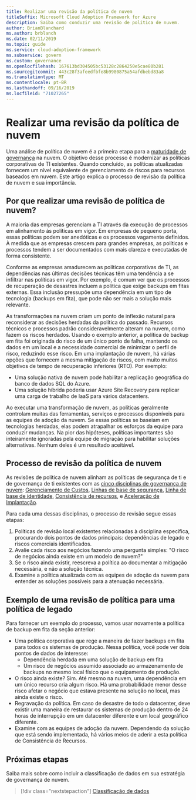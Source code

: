 ```yaml
---
title: Realizar uma revisão da política de nuvem
titleSuffix: Microsoft Cloud Adoption Framework for Azure
description: Saiba como conduzir uma revisão de política de nuvem.
author: BrianBlanchard
ms.author: brblanch
ms.date: 02/11/2019
ms.topic: guide
ms.service: cloud-adoption-framework
ms.subservice: govern
ms.custom: governance
ms.openlocfilehash: 167613bd304505bc53128c2864250e5cae80b281
ms.sourcegitcommit: 443c28f3afeedfbfe8b9980875a54afdbebd83a8
ms.translationtype: MT
ms.contentlocale: pt-BR
ms.lasthandoff: 09/16/2019
ms.locfileid: "71027265"
---
```

<!-- markdownlint-disable MD026 -->

# <a name="conduct-a-cloud-policy-review"></a>Realizar uma revisão da política de nuvem

Uma análise de política de nuvem é a primeira etapa para a [maturidade de governança](../index.md) na nuvem. O objetivo desse processo é modernizar as políticas corporativas de TI existentes. Quando concluído, as políticas atualizadas fornecem um nível equivalente de gerenciamento de riscos para recursos baseados em nuvem. Este artigo explica o processo de revisão da política de nuvem e sua importância.

## <a name="why-perform-a-cloud-policy-review"></a>Por que realizar uma revisão de política de nuvem?

A maioria das empresas gerenciam a TI através da execução de processos em alinhamento às políticas em vigor. Em empresas de pequeno porta, essas políticas podem ser anedóticas e os processos vagamente definidos. À medida que as empresas crescem para grandes empresas, as políticas e processos tendem a ser documentados com mais clareza e executadas de forma consistente.

Conforme as empresas amadurecem as políticas corporativas de TI, as dependências nas últimas decisões técnicas têm uma tendência a se infiltrar nas políticas em vigor. Por exemplo, é comum ver que os processos de recuperação de desastres incluem a política que exige backups em fitas externas. Essa inclusão pressupõe uma dependência em um tipo de tecnologia (backups em fita), que pode não ser mais a solução mais relevante.

As transformações na nuvem criam um ponto de inflexão natural para reconsiderar as decisões herdadas da política do passado. Recursos técnicos e processos padrão consideravelmente alteram na nuvem, como fazem os riscos herdados. Usando o exemplo anterior, a política de backup em fita foi originada do risco de um único ponto de falha, mantendo os dados em um local e a necessidade comercial de minimizar o perfil de risco, reduzindo esse risco. Em uma implantação de nuvem, há várias opções que fornecem a mesma mitigação de riscos, com muito muitos objetivos de tempo de recuperação inferiores (RTO). Por exemplo:

- Uma solução nativa de nuvem pode habilitar a replicação geográfica do banco de dados SQL do Azure.
- Uma solução híbrida poderia usar Azure Site Recovery para replicar uma carga de trabalho de IaaS para vários datacenters.

Ao executar uma transformação de nuvem, as políticas geralmente controlam muitas das ferramentas, serviços e processos disponíveis para as equipes de adoção da nuvem. Se essas políticas se baseiam em tecnologias herdadas, elas podem atrapalhar os esforços da equipe para conduzir mudanças. Na pior das hipóteses, políticas importantes são inteiramente ignoradas pela equipe de migração para habilitar soluções alternativas. Nenhum deles é um resultado aceitável.

## <a name="the-cloud-policy-review-process"></a>Processo de revisão da política de nuvem

As revisões de política de nuvem alinham as políticas de segurança de ti e de governança de ti existentes com as [cinco disciplinas de governança de nuvem](../index.md): [Gerenciamento de Custos](../cost-management/index.md), [Linhas de base de segurança](../security-baseline/index.md), [Linha de base de identidade](../identity-baseline/index.md), [Consistência de recursos](../resource-consistency/index.md), e [Aceleração de Implantação](../deployment-acceleration/index.md).

Para cada uma dessas disciplinas, o processo de revisão segue essas etapas:

1. Políticas de revisão local existentes relacionadas à disciplina específica, procurando dois pontos de dados principais: dependências de legado e riscos comerciais identificados.
2. Avalie cada risco aos negócios fazendo uma pergunta simples: "O risco de negócios ainda existe em um modelo de nuvem?"
3. Se o risco ainda existir, reescreva a política ao documentar a mitigação necessária, e não a solução técnica.
4. Examine a política atualizada com as equipes de adoção da nuvem para entender as soluções possíveis para a atenuação necessária.

## <a name="example-of-a-policy-review-for-a-legacy-policy"></a>Exemplo de uma revisão de política para uma política de legado

Para fornecer um exemplo do processo, vamos usar novamente a política de backup em fita da seção anterior:

- Uma política corporativa que rege a maneira de fazer backups em fita para todos os sistemas de produção. Nessa política, você pode ver dois pontos de dados de interesse:
  - Dependência herdada em uma solução de backup em fita
  - Um risco de negócios assumido associado ao armazenamento de backups no mesmo local físico que o equipamento de produção.
- O risco ainda existe? Sim. Até mesmo na nuvem, uma dependência em um único recurso cria algum risco. Há uma probabilidade menor desse risco afetar o negócio que estava presente na solução no local, mas ainda existe o risco.
- Regravação da política. Em caso de desastre de todo o datacenter, deve existir uma maneira de restaurar os sistemas de produção dentro de 24 horas de interrupção em um datacenter diferente e um local geográfico diferente.
- Examine com as equipes de adoção da nuvem. Dependendo da solução que está sendo implementada, há vários meios de aderir a esta política de Consistência de Recursos.

## <a name="next-steps"></a>Próximas etapas

Saiba mais sobre como incluir a classificação de dados em sua estratégia de governança de nuvem.

> [!div class="nextstepaction"]
> [Classificação de dados](./data-classification.md)
